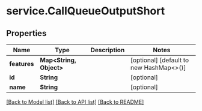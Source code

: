 # service.CallQueueOutputShort

## Properties
Name | Type | Description | Notes
------------ | ------------- | ------------- | -------------
**features** | **Map&lt;String, Object&gt;** |  | [optional] [default to new HashMap<>()]
**id** | **String** |  | [optional] 
**name** | **String** |  | [optional] 

[[Back to Model list]](../README.md#documentation-for-models) [[Back to API list]](../README.md#documentation-for-api-endpoints) [[Back to README]](../README.md)



